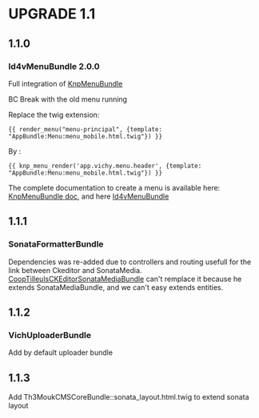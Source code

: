 UPGRADE 1.1
===============

## 1.1.0

### __Id4vMenuBundle 2.0.0__

Full integration of [KnpMenuBundle](https://github.com/KnpLabs/KnpMenuBundle)

BC Break with the old menu running

Replace the twig extension:
```twig
{{ render_menu("menu-principal", {template: "AppBundle:Menu:menu_mobile.html.twig"}) }}
```
By :
```twig
{{ knp_menu_render('app.vichy.menu.header', {template: "AppBundle:Menu:menu_mobile.html.twig"}) }}
``` 

The complete documentation to create a menu is available here: [KnpMenuBundle doc](http://symfony.com/doc/master/bundles/KnpMenuBundle/index.html), and here [Id4vMenuBundle](https://github.com/Id4v/MenuBundle)

## 1.1.1

### __SonataFormatterBundle__

Dependencies was re-added due to controllers and routing usefull for the link between Ckeditor and SonataMedia.
[CoopTilleulsCKEditorSonataMediaBundle](https://github.com/coopTilleuls/CoopTilleulsCKEditorSonataMediaBundle) can't remplace it because he extends SonataMediaBundle, and we can't easy extends entities.

## 1.1.2

### __VichUploaderBundle__
Add by default uploader bundle

## 1.1.3

Add Th3MoukCMSCoreBundle::sonata_layout.html.twig to extend sonata layout